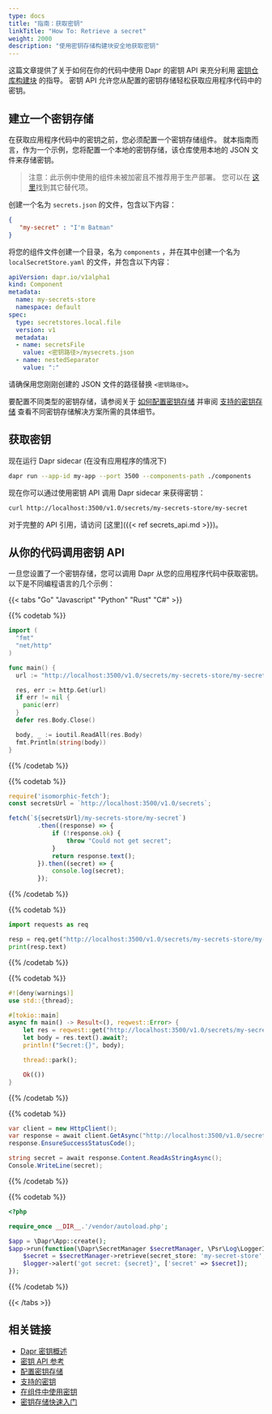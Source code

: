 ```yaml
---
type: docs
title: "指南：获取密钥"
linkTitle: "How To: Retrieve a secret"
weight: 2000
description: "使用密钥存储构建块安全地获取密钥"
---
```


这篇文章提供了关于如何在你的代码中使用 Dapr 的密钥 API 来充分利用 [密钥仓库构建块]({{X30X}}) 的指导。 密钥 API 允许您从配置的密钥存储轻松获取应用程序代码中的密钥。

## 建立一个密钥存储

在获取应用程序代码中的密钥之前，您必须配置一个密钥存储组件。 就本指南而言，作为一个示例，您将配置一个本地的密钥存储，该仓库使用本地的 JSON 文件来存储密钥。
> 注意：此示例中使用的组件未被加密且不推荐用于生产部署。 您可以在 [这里]({{X27X}})找到其它替代项。

创建一个名为 `secrets.json` 的文件，包含以下内容：

```json
{
   "my-secret" : "I'm Batman"
}
```

将您的组件文件创建一个目录，名为 `components` ，并在其中创建一个名为 `localSecretStore.yaml` 的文件，并包含以下内容：

```yaml
apiVersion: dapr.io/v1alpha1
kind: Component
metadata:
  name: my-secrets-store
  namespace: default
spec:
  type: secretstores.local.file
  version: v1
  metadata:
  - name: secretsFile
    value: <密钥路径>/mysecrets.json
  - name: nestedSeparator
    value: ":"
```

请确保用您刚刚创建的 JSON 文件的路径替换 `<密钥路径>`。

要配置不同类型的密钥存储，请参阅关于 [如何配置密钥存储]({{X40X}}) 并审阅 [支持的密钥存储]({{X41X}}) 查看不同密钥存储解决方案所需的具体细节。
## 获取密钥

现在运行 Dapr sidecar (在没有应用程序的情况下)

```bash
dapr run --app-id my-app --port 3500 --components-path ./components
```

现在你可以通过使用密钥 API 调用 Dapr sidecar 来获得密钥：

```bash
curl http://localhost:3500/v1.0/secrets/my-secrets-store/my-secret
```

对于完整的 API 引用，请访问 [这里]({{< ref secrets_api.md >}})。

## 从你的代码调用密钥 API

一旦您设置了一个密钥存储，您可以调用 Dapr 从您的应用程序代码中获取密钥。 以下是不同编程语言的几个示例：

{{< tabs "Go" "Javascript" "Python" "Rust" "C#" >}}

{{% codetab %}}
```Go
import (
  "fmt"
  "net/http"
)

func main() {
  url := "http://localhost:3500/v1.0/secrets/my-secrets-store/my-secret"

  res, err := http.Get(url)
  if err != nil {
    panic(err)  
  }
  defer res.Body.Close()

  body, _ := ioutil.ReadAll(res.Body)
  fmt.Println(string(body))
}
```

{{% /codetab %}}

{{% codetab %}}

```javascript
require('isomorphic-fetch');
const secretsUrl = `http://localhost:3500/v1.0/secrets`;

fetch(`${secretsUrl}/my-secrets-store/my-secret`)
        .then((response) => {
            if (!response.ok) {
                throw "Could not get secret";
            }
            return response.text();
        }).then((secret) => {
            console.log(secret);
        });
```

{{% /codetab %}}

{{% codetab %}}

```python
import requests as req

resp = req.get("http://localhost:3500/v1.0/secrets/my-secrets-store/my-secret")
print(resp.text)
```

{{% /codetab %}}


{{% codetab %}}

```rust
#![deny(warnings)]
use std::{thread};

#[tokio::main]
async fn main() -> Result<(), reqwest::Error> {
    let res = reqwest::get("http://localhost:3500/v1.0/secrets/my-secrets-store/my-secret").await?;
    let body = res.text().await?;
    println!("Secret:{}", body);

    thread::park();

    Ok(())
}
```

{{% /codetab %}}

{{% codetab %}}

```csharp
var client = new HttpClient();
var response = await client.GetAsync("http://localhost:3500/v1.0/secrets/my-secrets-store/my-secret");
response.EnsureSuccessStatusCode();

string secret = await response.Content.ReadAsStringAsync();
Console.WriteLine(secret);
```
{{% /codetab %}}

{{% codetab %}}

```php
<?php

require_once __DIR__.'/vendor/autoload.php';

$app = \Dapr\App::create();
$app->run(function(\Dapr\SecretManager $secretManager, \Psr\Log\LoggerInterface $logger) {
    $secret = $secretManager->retrieve(secret_store: 'my-secret-store', name: 'my-secret');
    $logger->alert('got secret: {secret}', ['secret' => $secret]);
});
```

{{% /codetab %}}

{{< /tabs >}}

## 相关链接

- [Dapr 密钥概述]({{X15X}})
- [密钥 API 参考]({{X17X}})
- [配置密钥存储]({{X19X}})
- [支持的密钥]({{X21X}})
- [在组件中使用密钥]({{X23X}})
- [密钥存储快速入门](https://github.com/dapr/quickstarts/tree/master/secretstore)
